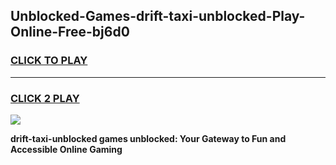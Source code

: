 
## Unblocked-Games-drift-taxi-unblocked-Play-Online-Free-bj6d0
<h3>
<a href="https://premium76.site?title=drift-taxi-unblocked&ref=26A">CLICK TO PLAY</a></h3>
<hr>

<h3>
<a href="https://premium76.site?title=drift-taxi-unblocked&ref=26A">CLICK 2 PLAY</a>
  
</h3>

<a href="https://premium76.site?title=drift-taxi-unblocked&ref=26A"><img src="https://clearcache.store/games.png"></a>


**drift-taxi-unblocked games unblocked: Your Gateway to Fun and Accessible Online Gaming**
